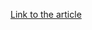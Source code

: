 [Link to the article](https://minerva-labs.com/blog/beepin-out-of-the-sandbox-analyzing-a-new-extremely-evasive-malware/)
